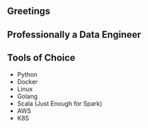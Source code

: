 ## Greetings 
Professionally a Data Engineer
---
## Tools of Choice
- Python
- Docker
- Linux
- Golang
- Scala (Just Enough for Spark)
- AWS
- K8S
